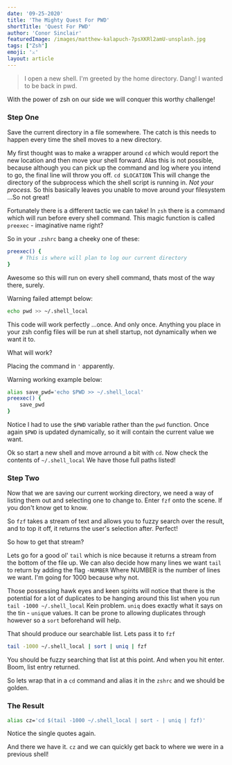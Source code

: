 ```yaml
---
date: '09-25-2020'
title: 'The Mighty Quest For PWD'
shortTitle: 'Quest For PWD'
author: 'Conor Sinclair'
featuredImage: /images/matthew-kalapuch-7psXKRl2amU-unsplash.jpg
tags: ["Zsh"]
emoji: '⚔'
layout: article
---
```


> I open a new shell. I'm greeted by the home directory. Dang! I wanted to be back in pwd.

With the power of zsh on our side we will conquer this worthy challenge!

### Step One

Save the current directory in a file somewhere. The catch is this needs to happen every time the shell moves to a new directory.

My first thought was to make a wrapper around `cd` which would report the new location and then move your shell forward. Alas this is not possible, because although you can pick up the command and log where you intend to go, the final line will throw you off. `cd $LOCATION` This will change the directory of the subprocess which the shell script is running in. *Not your process.* So this basically leaves you unable to move around your filesystem ...So not great!

Fortunately there is a different tactic we can take! In `zsh` there is a command which will run before every shell command. This magic function is called `preexec` - imaginative name right?

So in your `.zshrc` bang a cheeky one of these:

```bash
preexec() {
	# This is where will plan to log our current directory
}
```

Awesome so this will run on every shell command, thats most of the way there, surely.

Warning failed attempt below:

```bash
echo pwd >> ~/.shell_local
```

This code will work perfectly ...once. And only once. Anything you place in your zsh config files will be run at shell startup, not dynamically when we want it to.

What will work?

Placing the command in `'` apparently.

Warning working example below:

```bash
alias save_pwd='echo $PWD >> ~/.shell_local'
preexec() {
	save_pwd
}
```

Notice I had to use the `$PWD` variable rather than the `pwd` function. Once again `$PWD` is updated dynamically, so it will contain the current value we want.

Ok so start a new shell and move arround a bit with `cd`. Now check the contents of `~/.shell_local` We have those full paths listed!

### Step Two

Now that we are saving our current working directory, we need a way of listing them out and selecting one to change to. Enter `fzf` onto the scene. If you don't know get to know.

So `fzf` takes a stream of text and allows you to fuzzy search over the result, and to top it off, it returns the user's selection after. Perfect!

So how to get that stream?

Lets go for a good ol' `tail` which is nice because it returns a stream from the bottom of the file up. We can also decide how many lines we want `tail` to return by adding the flag `-NUMBER` Where NUMBER is the number of lines we want. I'm going for 1000 because why not.

Those possessing hawk eyes and keen spirits will notice that there is the potential for a lot of duplicates to be hanging around this list when you run `tail -1000 ~/.shell_local` Kein problem. `uniq` does exactly what it says on the tin - `uniq`ue values. It can be prone to allowing duplicates through however so a `sort` beforehand will help.

That should produce our searchable list. Lets pass it to `fzf`

```bash
tail -1000 ~/.shell_local | sort | uniq | fzf
```

You should be fuzzy searching that list at this point. And when you hit enter. Boom, list entry returned.

So lets wrap that in a `cd` command and alias it in the `zshrc` and we should be golden.

### The Result

```bash
alias cz='cd $(tail -1000 ~/.shell_local | sort - | uniq | fzf)'
```

Notice the single quotes again.

And there we have it. `cz` and we can quickly get back to where we were in a previous shell!
